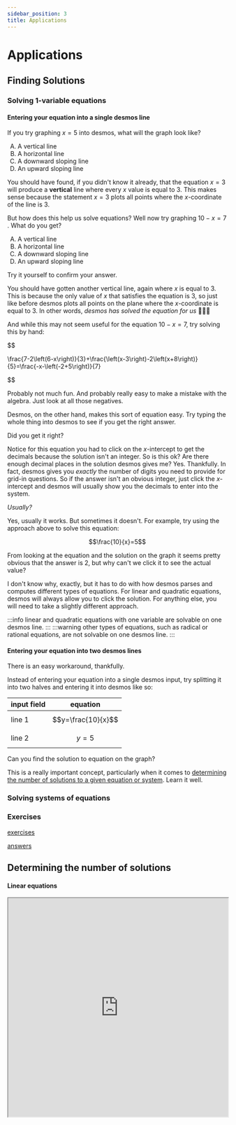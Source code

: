 ```yaml
---
sidebar_position: 3
title: Applications
---
```

# Applications

## Finding Solutions

### Solving 1-variable equations

#### Entering your equation into a single desmos line

If you try graphing $x=5$ into desmos, what will the graph look like?

<ol type="A">
    <li>A vertical line</li>
    <li>A horizontal line</li>
    <li>A downward sloping line</li>
    <li>An upward sloping line</li>
</ol>

<DesmosDetails />

You should have found, if you didn't know it already, that the equation $x=3$ will produce a **vertical** line where every $x$ value is equal to $3$.
This makes sense because the statement $x=3$ plots all points where the $x$-coordinate of the line is $3$.

But how does this help us solve equations? Well now try graphing $10 - x = 7$ . What do you get?

<ol type="A">
    <li>A vertical line</li>
    <li>A horizontal line</li>
    <li>A downward sloping line</li>
    <li>An upward sloping line</li>
</ol>


Try it yourself to confirm your answer.

<DesmosDetails />

You should have gotten another vertical line, again where $x$ is equal to $3$.
This is because the only value of $x$ that satisfies the equation is $3$, so just like before desmos plots all points on the plane where the $x$-coordinate is equal to $3$.
In other words, *desmos has solved the equation for us* 🤔😲🤯 

And while this may not seem useful for the equation $10-x=7$, try solving this by hand:

$$ 

\frac{7-2\left(6-x\right)}{3}+\frac{\left(x-3\right)-2\left(x+8\right)}{5}=\frac{-x-\left(-2+5\right)}{7}

$$

Probably not much fun.
And probably really easy to make a mistake with the algebra.
Just look at all those negatives. 

Desmos, on the other hand, makes this sort of equation easy. 
Try typing the whole thing into desmos to see if you get the right answer.

<DesmosDetails summary="Solution" id="zmjidgxcoj"/>

Did you get it right? 

Notice for this equation you had to click on the $x$-intercept to get the decimals because the solution isn't an integer.
So is this ok?
Are there enough decimal places in the solution desmos gives me?
Yes.
Thankfully.
In fact, desmos gives you _exactly_ the number of digits you need to provide for grid-in questions.
So if the answer isn't an obvious integer, just click the $x$-intercept and desmos will usually show you the decimals to enter into the system.

_Usually?_

Yes, usually it works. But sometimes it doesn't.
For example, try using the approach above to solve this equation:

$$\frac{10}{x}=5$$

<DesmosDetails id="3hxwnnwxo2" summary="try clicking on the solution. Does it work?" />

From looking at the equation and the solution on the graph it seems pretty obvious that the answer is $2$, but why can't we click it to see the actual value?

I don't know why, exactly, but it has to do with how desmos parses and computes different types of equations.
For linear and quadratic equations, desmos will always allow you to click the solution.
For anything else, you will need to take a slightly different approach.

:::info
linear and quadratic equations with one variable are solvable on one desmos line.
:::
:::warning
other types of equations, such as radical or rational equations, are not solvable on one desmos line.
:::

#### Entering your equation into two desmos lines
There is an easy workaround, thankfully.

Instead of entering your equation into a single desmos input, try splitting it into two halves and entering it into desmos like so:

| input field | equation |
| --- | --- |
| line 1 | $$y=\frac{10}{x}$$ | 
| line 2 | $$y=5$$ |

Can you find the solution to equation on the graph?

<DesmosDetails />

<DesmosDetails id="sceohq9it3" summary="Solution" />

This is a really important concept, particularly when it comes to [determining the number of solutions to a given equation or system](#determining-the-number-of-solutions). Learn it well.

### Solving systems of equations

### Exercises

[exercises](https://drive.google.com/file/d/18vpgN_T2vvRdTvDSatn-mIv8HP-mF1TT/view?usp=drive_link)

[answers](https://drive.google.com/file/d/15BOMWhOLdyKp2uVLWcb-YJ106ayL52cG/view?usp=drive_link)


## Determining the number of solutions

#### Linear equations

<iframe width="100%" height="500px" src="https://www.desmos.com/calculator/xut7zdrwtx"/>

### Linear systems

<iframe width="100%" height="500px" src="https://www.desmos.com/calculator/xut7zdrwtx"/>

### Non-linear equations

### Non-linear systems

## Plug-in

Some questions ask us to rearrange an expression into an equivalent form. These questions can vary widely in difficulty, so it’s nice to have a backup plan if the algebra gets messy. 

Consider this question:

$$
\left(\frac{\pi a^{4}}{12r^{3}}\right)\left(\frac{18\pi a^{3}r^{2}}{5}\right)
$$

1. Which expression is equivalent to the given product for all $r \gt 6$ ?

<ol type='A'>
    <li> $\frac{3\pi^{2}a^{7}}{10r}$ </li>
    <li> $\frac{5a}{216r^{5}}$ </li>
    <li> $\frac{3\pi^{2}a^{7}}{10}$ </li>
    <li> $\frac{216r^{5}}{5a}$ </li>
</ol>
    
    - **Solution**
        
        You could simplify the expression by cancelling out factors in the numerators and denominators, but if you’re uncomfortable with that approach, desmos is once again here to save the day. All you have to do is write in the initial expression, and allow desmos to create sliders for $a$ and $r$. Then you write in the answer choices and see which one produces the same output:
        
<iframe width="100%" height="500px" src="https://www.desmos.com/calculator/ilhxiescus"/>
        
        In our case, no matter which values you select for $r$ and $a$ , answer choice (A) always produces the same output, so it’s equivalent to the initial expression. Try sliding the knobs around to see the outputs change. See?
        
## Assessing the effect of transformations

The SAT occasionally asks you to consider how a function changes if it’s shifted vertically or horizontally. For example, you could be given a quadratic function like this one:

$$
f(x)=2x^{2}+2x-3
$$

and then asked to find the x-intercepts of $f(x+1)$. The (tactically) WRONG way to go about this would be to substitute $x$ with $x+2$, like so:

$$
f(x+1)=3(x+2)^{2}+2(x+2)-3
$$

and then set $f(x)=-1$ , like so:

$$
-1=3(x+2)^{2}+2(x+2)-3
$$

and solve from there.
Desmos, on the other hand, makes this problem trivially easy.

<DesmosDetails />
<DesmosDetails id="lajpemppqo" summary="Solution" />

## Exercises

Solving the following problems using the desmos app, **even if it’s not the most efficient method**. 

### Question 1
    
    Which expression is equivalent to $x^2+3x-40$ ?
    
<ol type='A'>
    <li> $(x-4)(x+10)$ </li>
    <li> $(x-5)(x+8)$ </li>
    <li> $(x-8)(x+5)$ </li>
    <li> $(x-10)(x+4)$ </li>
</ol>

<DesmosDetails summary="Use desmos to solve the problem" />
<details><summary>Solution</summary> B </details>
    
    
### Question 2
    
    $$
    \frac{55}{x+6}=x
    $$
    
    What is the positive solution to the given equation?
    
<DesmosDetails summary="Use desmos to solve the problem" />
<details><summary>Solution</summary> 5 </details>

    
### Question 3
    
    $$
    g\left(x\right)=11\left(\frac{1}{2}\right)^{x}
    $$
    
    If the given function $g$ is graphed in the $xy$-plane, where $y=g(x)$, what is the $y$-intercept of the graph?
    
<ol type='A'>
    <li> $(0,11)$ </li>
    <li> $(0,132)$ </li>
    <li> $(0,1)$ </li>
    <li> $(0,12)$ </li>
</ol>
    
<DesmosDetails summary="Use desmos to solve the problem" />
<details><summary>Solution</summary> A </details>

    
### Question 4
    
    A rectangle has a length of of $x$ units and a width of $(x-15)$ units. If the rectangle has an area of $154$ square units, what is the value of $x$?
    
<ol type='A'>
    <li> $7$ </li>
    <li> $22$ </li>
    <li> $29$ </li>
    <li> $154$ </li>
</ol>

<DesmosDetails summary="Use desmos to solve the problem" />
<details><summary>Solution</summary> B </details>
    
    
### Question 5
    
    $$
    7x+2y=4 \\
    6x+7y=-23
    $$
    
    The solution to the system of equations is $(x, y)$. What is the value of $y$ ?
    
<ol type='A'>
    <li> $-5$ </li>
    <li> $2$ </li>
    <li> $14$ </li>
    <li> $18$ </li>
</ol>
    
<DesmosDetails summary="Use desmos to solve the problem" />
<details><summary>Solution</summary> A </details>

    
### Question 6
    
    $$
    f\left(x\right)=4x^{2}-20x+144
    $$
    
    The given equation defines the function $f$. For what value of $x$ does $f(x)$ reach its minimum?
    
<DesmosDetails summary="Use desmos to solve the problem" />
<details><summary>Solution</summary> 2.5 </details>
    
### Question 7
    
    The expression $\frac{24}{6x+42}$ is equivalent to $\frac{4}{x+b}$ , where $b$ is a constant and $x>0$. What is the value of $b$ ?
    
<ol type='A'>
    <li> $7$ </li>
    <li> $10$ </li>
    <li> $24$ </li>
    <li> $252$ </li>
</ol>

<DesmosDetails summary="Use desmos to solve the problem" />
<details><summary>Solution</summary> A </details>
    
### Question 8
    
    The function $f$ is defined by $f(x)=x^3+12$. What is the value of $f(3)$?
    
<ol type='A'>
    <li> $18$ </li>
    <li> $21$ </li>
    <li> $36$ </li>
    <li> $39$ </li>
</ol>

<DesmosDetails summary="Use desmos to solve the problem" />
<details><summary>Solution</summary> D </details>


